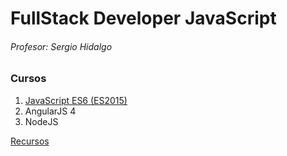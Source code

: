 # FullStack Developer JavaScript
###### Profesor: Sergio Hidalgo
### Cursos
1. [JavaScript ES6 (ES2015)](https://github.com/Area51TrainingCenter/FullStackDeveloper-Group01/tree/master/JavaScript)
2. AngularJS 4
3. NodeJS

[Recursos](https://github.com/Area51TrainingCenter/FullStackDeveloper-Group01/tree/master/Recursos)